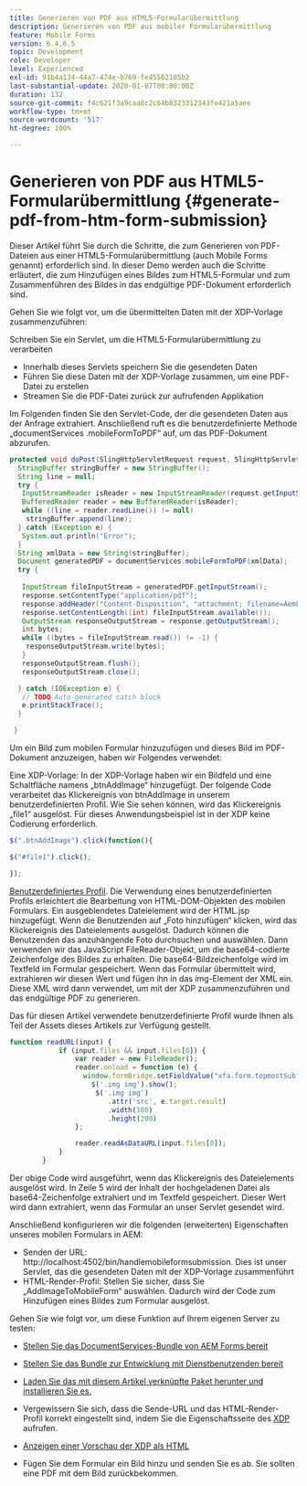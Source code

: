 ```yaml
---
title: Generieren von PDF aus HTML5-Formularübermittlung
description: Generieren von PDF aus mobiler Formularübermittlung
feature: Mobile Forms
version: 6.4,6.5
topic: Development
role: Developer
level: Experienced
exl-id: 91b4a134-44a7-474e-b769-fe45562105b2
last-substantial-update: 2020-01-07T00:00:00Z
duration: 132
source-git-commit: f4c621f3a9caa8c2c64b8323312343fe421a5aee
workflow-type: tm+mt
source-wordcount: '517'
ht-degree: 100%

---
```


# Generieren von PDF aus HTML5-Formularübermittlung {#generate-pdf-from-htm-form-submission}

Dieser Artikel führt Sie durch die Schritte, die zum Generieren von PDF-Dateien aus einer HTML5-Formularübermittlung (auch Mobile Forms genannt) erforderlich sind. In dieser Demo werden auch die Schritte erläutert, die zum Hinzufügen eines Bildes zum HTML5-Formular und zum Zusammenführen des Bildes in das endgültige PDF-Dokument erforderlich sind.


Gehen Sie wie folgt vor, um die übermittelten Daten mit der XDP-Vorlage zusammenzuführen:

Schreiben Sie ein Servlet, um die HTML5-Formularübermittlung zu verarbeiten

* Innerhalb dieses Servlets speichern Sie die gesendeten Daten
* Führen Sie diese Daten mit der XDP-Vorlage zusammen, um eine PDF-Datei zu erstellen
* Streamen Sie die PDF-Datei zurück zur aufrufenden Applikation

Im Folgenden finden Sie den Servlet-Code, der die gesendeten Daten aus der Anfrage extrahiert. Anschließend ruft es die benutzerdefinierte Methode „documentServices .mobileFormToPDF“ auf, um das PDF-Dokument abzurufen.

```java
protected void doPost(SlingHttpServletRequest request, SlingHttpServletResponse response) {
  StringBuffer stringBuffer = new StringBuffer();
  String line = null;
  try {
   InputStreamReader isReader = new InputStreamReader(request.getInputStream(), "UTF-8");
   BufferedReader reader = new BufferedReader(isReader);
   while ((line = reader.readLine()) != null)
    stringBuffer.append(line);
  } catch (Exception e) {
   System.out.println("Error");
  }
  String xmlData = new String(stringBuffer);
  Document generatedPDF = documentServices.mobileFormToPDF(xmlData);
  try {
   
   InputStream fileInputStream = generatedPDF.getInputStream();
   response.setContentType("application/pdf");
   response.addHeader("Content-Disposition", "attachment; filename=AemFormsRocks.pdf");
   response.setContentLength((int) fileInputStream.available());
   OutputStream responseOutputStream = response.getOutputStream();
   int bytes;
   while ((bytes = fileInputStream.read()) != -1) {
    responseOutputStream.write(bytes);
   }
   responseOutputStream.flush();
   responseOutputStream.close();

  } catch (IOException e) {
   // TODO Auto-generated catch block
   e.printStackTrace();
  }

 }
```

Um ein Bild zum mobilen Formular hinzuzufügen und dieses Bild im PDF-Dokument anzuzeigen, haben wir Folgendes verwendet:

Eine XDP-Vorlage: In der XDP-Vorlage haben wir ein Bildfeld und eine Schaltfläche namens „btnAddImage“ hinzugefügt. Der folgende Code verarbeitet das Klickereignis von btnAddImage in unserem benutzerdefinierten Profil. Wie Sie sehen können, wird das Klickereignis „file1“ ausgelöst. Für dieses Anwendungsbeispiel ist in der XDP keine Codierung erforderlich.

```javascript
$(".btnAddImage").click(function(){

$("#file1").click();

});
```

[Benutzerdefiniertes Profil](https://helpx.adobe.com/de/livecycle/help/mobile-forms/creating-profile.html#CreatingCustomProfiles). Die Verwendung eines benutzerdefinierten Profils erleichtert die Bearbeitung von HTML-DOM-Objekten des mobilen Formulars. Ein ausgeblendetes Dateielement wird der HTML.jsp hinzugefügt. Wenn die Benutzenden auf „Foto hinzufügen“ klicken, wird das Klickereignis des Dateielements ausgelöst. Dadurch können die Benutzenden das anzuhängende Foto durchsuchen und auswählen. Dann verwenden wir das JavaScript FileReader-Objekt, um die base64-codierte Zeichenfolge des Bildes zu erhalten. Die base64-Bildzeichenfolge wird im Textfeld im Formular gespeichert. Wenn das Formular übermittelt wird, extrahieren wir diesen Wert und fügen ihn in das img-Element der XML ein. Diese XML wird dann verwendet, um mit der XDP zusammenzuführen und das endgültige PDF zu generieren.

Das für diesen Artikel verwendete benutzerdefinierte Profil wurde Ihnen als Teil der Assets dieses Artikels zur Verfügung gestellt.

```javascript
function readURL(input) {
            if (input.files && input.files[0]) {
                var reader = new FileReader();
                reader.onload = function (e) {
                  window.formBridge.setFieldValue("xfa.form.topmostSubform.Page1.base64image",reader.result);
                    $('.img img').show();
                     $('.img img')
                        .attr('src', e.target.result)
                        .width(180)
                        .height(200)
                };

                reader.readAsDataURL(input.files[0]);
            }
        }
```

Der obige Code wird ausgeführt, wenn das Klickereignis des Dateielements ausgelöst wird. In Zeile 5 wird der Inhalt der hochgeladenen Datei als base64-Zeichenfolge extrahiert und im Textfeld gespeichert. Dieser Wert wird dann extrahiert, wenn das Formular an unser Servlet gesendet wird.

Anschließend konfigurieren wir die folgenden (erweiterten) Eigenschaften unseres mobilen Formulars in AEM:

* Senden der URL: http://localhost:4502/bin/handlemobileformsubmission. Dies ist unser Servlet, das die gesendeten Daten mit der XDP-Vorlage zusammenführt
* HTML-Render-Profil: Stellen Sie sicher, dass Sie „AddImageToMobileForm“ auswählen. Dadurch wird der Code zum Hinzufügen eines Bildes zum Formular ausgelöst.

Gehen Sie wie folgt vor, um diese Funktion auf Ihrem eigenen Server zu testen:

* [Stellen Sie das DocumentServices-Bundle von AEM Forms bereit](/help/forms/assets/common-osgi-bundles/AEMFormsDocumentServices.core-1.0-SNAPSHOT.jar)

* [Stellen Sie das Bundle zur Entwicklung mit Dienstbenutzenden bereit](/help/forms/assets/common-osgi-bundles/DevelopingWithServiceUser.jar)

* [Laden Sie das mit diesem Artikel verknüpfte Paket herunter und installieren Sie es.](assets/pdf-from-mobile-form-submission.zip)

* Vergewissern Sie sich, dass die Sende-URL und das HTML-Render-Profil korrekt eingestellt sind, indem Sie die Eigenschaftsseite des [XDP](http://localhost:4502/libs/fd/fm/gui/content/forms/formmetadataeditor.html/content/dam/formsanddocuments/schengen.xdp) aufrufen.

* [Anzeigen einer Vorschau der XDP als HTML](http://localhost:4502/content/dam/formsanddocuments/schengen.xdp/jcr:content)

* Fügen Sie dem Formular ein Bild hinzu und senden Sie es ab. Sie sollten eine PDF mit dem Bild zurückbekommen.
